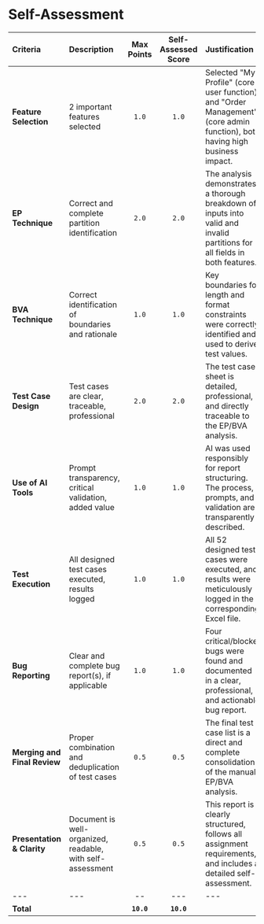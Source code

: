 # Self-Assessment

| **Criteria** | **Description** | **Max Points** | **Self-Assessed Score** | **Justification** |
| :--- | :--- | :--: | :---: | :--- |
| **Feature Selection** | 2 important features selected | `1.0` | `1.0` | Selected "My Profile" (core user function) and "Order Management" (core admin function), both having high business impact. |
| **EP Technique** | Correct and complete partition identification | `2.0` | `2.0` | The analysis demonstrates a thorough breakdown of inputs into valid and invalid partitions for all fields in both features. |
| **BVA Technique** | Correct identification of boundaries and rationale | `1.0` | `1.0` | Key boundaries for length and format constraints were correctly identified and used to derive test values. |
| **Test Case Design** | Test cases are clear, traceable, professional | `2.0` | `2.0` | The test case sheet is detailed, professional, and directly traceable to the EP/BVA analysis. |
| **Use of AI Tools** | Prompt transparency, critical validation, added value | `1.0` | `1.0` | AI was used responsibly for report structuring. The process, prompts, and validation are transparently described. |
| **Test Execution** | All designed test cases executed, results logged | `1.0` | `1.0` | All 52 designed test cases were executed, and results were meticulously logged in the corresponding Excel file. |
| **Bug Reporting** | Clear and complete bug report(s), if applicable | `1.0` | `1.0` | Four critical/blocker bugs were found and documented in a clear, professional, and actionable bug report. |
| **Merging and Final Review** | Proper combination and deduplication of test cases | `0.5` | `0.5` | The final test case list is a direct and complete consolidation of the manual EP/BVA analysis. |
| **Presentation & Clarity** | Document is well-organized, readable, with self-assessment | `0.5` | `0.5` | This report is clearly structured, follows all assignment requirements, and includes a detailed self-assessment. |
| --- | --- | -- | --- | --- |
| **Total** | | **`10.0`** | **`10.0`** | |